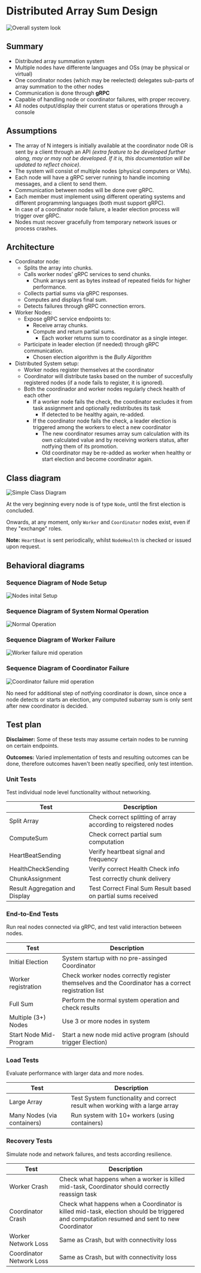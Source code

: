 # Distributed Array Sum Design

![Overall system look](System_Architecture.drawio.png)

## Summary

- Distributed array summation system
- Multiple nodes have differente languages and OSs (may be physical or virtual)
- One coordinator nodes (which may be reelected) delegates sub-parts of array summation to the other nodes
- Communication is done through **gRPC**
- Capable of handling node or coordinator failures, with proper recovery.
- All nodes output/display their current status or operations through a console

## Assumptions

- The array of N integers is initially available at the coordinator node OR is sent by a client through an API *(extra feature to be developed further along, may or may not be developed. If it is, this documentation will be updated to reflect choice)*.
- The system will consist of multiple nodes (physical computers or VMs).
- Each node will have a gRPC server running to handle incoming messages, and a client to send them.
- Communication between nodes will be done over gRPC.
- Each member must implement using different operating systems and different programming languages (both must support gRPC).
- In case of a coordinator node failure, a leader election process will trigger over gRPC.
- Nodes must recover gracefully from temporary network issues or process crashes.

## Architecture

- Coordinator node:
  - Splits the array into chunks.
  - Calls worker nodes’ gRPC services to send chunks.
    - Chunk arrays sent as bytes instead of repeated fields for higher performance.
  - Collects partial sums via gRPC responses.
  - Computes and displays final sum.
  - Detects failures through gRPC connection errors.
- Worker Nodes:
  - Expose gRPC service endpoints to:
    - Receive array chunks.
    - Compute and return partial sums.
      - Each worker returns sum to coordinator as a single integer.
  - Participate in leader election (if needed) through gRPC communication.
    - Chosen election algorithm is the *Bully Algorithm*
- Distributed System setup:
  - Worker nodes register themselves at the coordinator
  - Coordinator will distribute tasks based on the number of succesfully registered nodes (if a node fails to register, it is ignored).
  - Both the coordinador and worker nodes regularly check health of each other
    - If a worker node fails the check, the coordinator excludes it from task assignment and optionally redistributes its task
      - If detected to be healthy again, re-added.
    - If the coordinator node fails the check, a leader election is triggered among the workers to elect a new coordinator
      - The new coordinator resumes array sum calculation with its own calculated value and by receiving workers status, after notfying them of its promotion.
      - Old coordinator may be re-added as worker when healthy or start election and become coordinator again.

## Class diagram

![Simple Class Diagram](System_Architecture_Class_Diagram.drawio.png)

At the very beginning every node is of type `Node`, until the first election is concluded.

Onwards, at any moment, only `Worker` and `Coordinator` nodes exist, even if they "exchange" roles.

**Note:** `HeartBeat` is sent periodically, whilst `NodeHealth` is checked or issued upon request.

## Behavioral diagrams

### Sequence Diagram of Node Setup

![Nodes inital Setup](System_Architecture-Sequence_Diagram_Node_Setup.drawio.png)

### Sequence Diagram of System Normal Operation

![Normal Operation](System_Architecture-Sequence_Diagram_Normal_Functioning.drawio.png)

### Sequence Diagram of Worker Failure

![Worker failure mid operation](System_Architecture-Sequence_Diagram_Worker_Failure.drawio.png)

### Sequence Diagram of Coordinator Failure

![Coordinator failure mid operation](System_Architecture-Sequence_Diagram_Coordinator_Failure.drawio.png)

No need for additional step of notfying coordinator is down, since once a node detects or starts an election, any computed subarray sum is only sent after new coordinator is decided.

## Test plan

**Disclaimer:** Some of these tests may assume certain nodes to be running on certain endpoints.

**Outcomes:** Varied implementation of tests and resulting outcomes can be done, therefore outcomes haven't been neatly specified, only test intention.

### Unit Tests

Test individual node level functionality without networking.

|Test|Description
|-------|-----------------|
|Split Array|Check correct splitting of array according to reigstered nodes|
|ComputeSum|Check correct partial sum computation|
|HeartBeatSending|Verify heartbeat signal and frequency|
|HealthCheckSending|Verify correct Health Check info|
|ChunkAssignment|Test correctly chunk delivery|
|Result Aggregation and Display|Test Correct Final Sum Result based on partial sums received|

### End-to-End Tests

Run real nodes connected via gRPC, and test valid interaction between nodes.

|Test|Description|
|-------|--------|
|Initial Election|System startup with no pre-assinged Coordinator|
|Worker registration|Check worker nodes correctly register themselves and the Coordinator has a correct registration list|
|Full Sum|Perform the normal system operation and check results |
|Multiple (3+) Nodes|Use 3 or more nodes in system|
|Start Node Mid-Program|Start a new node mid active program (should trigger Election)|

### Load Tests

Evaluate performance with larger data and more nodes.

|Test|Description|
|-------|--------|
|Large Array|Test System functionality and correct result when working with a large array|
|Many Nodes (via containers)|Run system with 10+ workers (using containers)|

### Recovery Tests

Simulate node and network failures, and tests according resilience.

|Test|Description|
|-------|--------|
|Worker Crash|Check what happens when a worker is killed mid-task, Coordinator should correctly reassign task|
|Coordinator Crash|Check what happens when a Coordinator is killed mid-task, election should be triggered and computation resumed and sent to new Coordinator|
|Worker Network Loss|Same as Crash, but with connectivity loss|
|Coordinator Network Loss|Same as Crash, but with connectivity loss|
